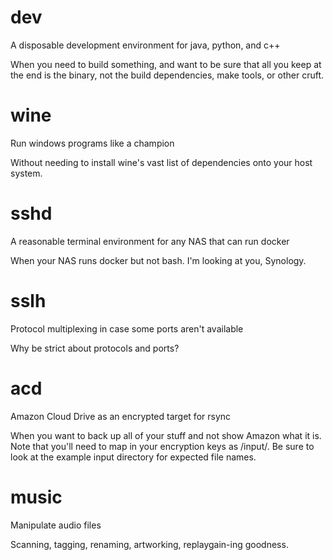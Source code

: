 # dev
A disposable development environment for java, python, and c++

When you need to build something, and want to be sure that all you keep at the end is the binary, not the build dependencies, make tools, or other cruft.

# wine
Run windows programs like a champion

Without needing to install wine's vast list of dependencies onto your host system.

# sshd
A reasonable terminal environment for any NAS that can run docker

When your NAS runs docker but not bash. I'm looking at you, Synology.

# sslh
Protocol multiplexing in case some ports aren't available

Why be strict about protocols and ports?

# acd
Amazon Cloud Drive as an encrypted target for rsync

When you want to back up all of your stuff and not show Amazon what it is. Note that you'll need to map in your encryption keys as /input/. Be sure to look at the example input directory for expected file names.

# music
Manipulate audio files

Scanning, tagging, renaming, artworking, replaygain-ing goodness.
